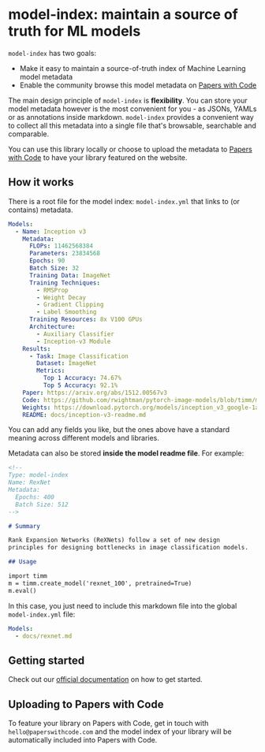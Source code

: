 # model-index: maintain a source of truth for ML models

`model-index` has two goals:
- Make it easy to maintain a source-of-truth index of Machine Learning model metadata 
- Enable the community browse this model metadata on [Papers with Code](https://paperswithcode.com/)

The main design principle of `model-index` is **flexibility**. You can store your model metadata however is the
most convenient for you - as JSONs, YAMLs or as annotations inside markdown. `model-index` provides a convenient
way to collect all this metadata into a single file that's browsable, searchable and comparable.

You can use this library locally or choose to upload the metadata to [Papers with Code](https://paperswithcode.com)
to have your library featured on the website. 

## How it works

There is a root file for the model index: `model-index.yml` that links to (or contains) metadata. 

```yaml
Models:
  - Name: Inception v3
    Metadata:
      FLOPs: 11462568384
      Parameters: 23834568
      Epochs: 90
      Batch Size: 32
      Training Data: ImageNet  
      Training Techniques: 
        - RMSProp
        - Weight Decay
        - Gradient Clipping
        - Label Smoothing
      Training Resources: 8x V100 GPUs
      Architecture:
        - Auxiliary Classifier
        - Inception-v3 Module
    Results:
      - Task: Image Classification
        Dataset: ImageNet
        Metrics:
          Top 1 Accuracy: 74.67%
          Top 5 Accuracy: 92.1%
    Paper: https://arxiv.org/abs/1512.00567v3
    Code: https://github.com/rwightman/pytorch-image-models/blob/timm/models/inception_v3.py#L442
    Weights: https://download.pytorch.org/models/inception_v3_google-1a9a5a14.pth 
    README: docs/inception-v3-readme.md
```

You can add any fields you like, but the ones above have a standard meaning across different models and libraries. 

Metadata can also be stored **inside the model readme file**. For example:

```markdown
<!--
Type: model-index
Name: RexNet
Metadata: 
  Epochs: 400
  Batch Size: 512
-->

# Summary

Rank Expansion Networks (ReXNets) follow a set of new design 
principles for designing bottlenecks in image classification models.

## Usage

import timm
m = timm.create_model('rexnet_100', pretrained=True)
m.eval()
```

In this case, you just need to include this markdown file into the global `model-index.yml` file:

```yaml
Models:
  - docs/rexnet.md
```

## Getting started

Check out our [official documentation](https://model-index.readthedocs.io/en/latest/) on how to get started. 

## Uploading to Papers with Code

To feature your library on Papers with Code, get in touch with `hello@paperswithcode.com` and the model index
of your library will be automatically included into Papers with Code. 







